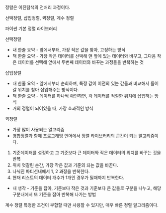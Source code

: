정렬은 이진탐색의 전처리 과정이다.

선택정렬, 삽입정렬, 퀵정렬, 계수 정렬

파이썬 기본 정렬 라이브러리

선택정렬
- 내 한줄 요약 - 앞에서부터, 가장 작은 값을 찾아, 고정하는 방식
- 책 한줄 요약 - 가장 작은 데이터를 선택해 맨 앞에 있는 데이터와 바꾸고, 그다음 작은 데이터를 선택해 앞에서 두번째 데이터와 바꾸는 과정들을 반복하는 것

삽입정렬
- 내 한줄 요약 - 앞에서부터 순회하며, 특정 값이 이전의 있는 값들과 비교해서 들어갈 위치를 찾아 삽입해주는 방식이다.
- 책 한줄 요약 - 데이터를 하나씩 확인하면, 각 데이터를 적절한 위치에 삽입하는 방식
- 거의 정렬이 되어있을 때, 가장 효과적인 방식

퀵정렬
- 가장 많이 사용되는 알고리즘
- 병합정렬과 함께 프로그래밍 언어에서 정렬 라이브러리의 근간이 되는 알고리즘이다. 
1. 기준데이터를 설정하고 그 기준보다 큰 데이터와 작은 데이터의 위치를 바꾸는 것을 반복
2. 위치 엇갈린 순간, 가장 작은 값과 기준의 되는 값을 바꾼다.
3. 나눠진 파티션내에서 1, 2 과정을 반복한다.
4. 현재 리스트의 데이터 개수가 1개인 경우가 될때까지 반복한다.

- 내 생각 - 기준을 잡아, 기준보다 작은 것과 기준보다 큰 값들로 구분을 나누고, 해당 구분내에서 또 기준을 잡아 반복해 나가는 방법

계수 정렬
특정한 조건이 부합할 때만 사용할 수 있지만, 매우 빠른 정렬 알고리즘이다.



